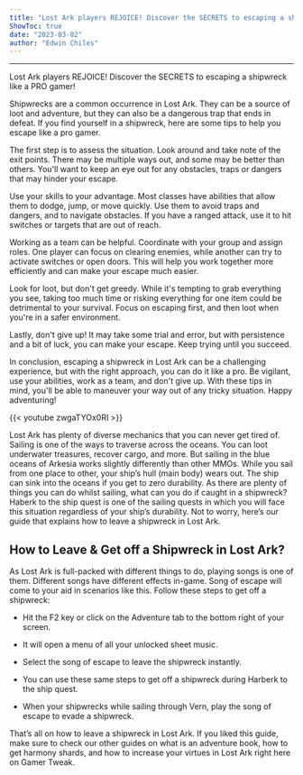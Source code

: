 ```yaml
---
title: "Lost Ark players REJOICE! Discover the SECRETS to escaping a shipwreck like a PRO gamer!"
ShowToc: true 
date: "2023-03-02"
author: "Edwin Chiles"
---
```

*****
Lost Ark players REJOICE! Discover the SECRETS to escaping a shipwreck like a PRO gamer!

Shipwrecks are a common occurrence in Lost Ark. They can be a source of loot and adventure, but they can also be a dangerous trap that ends in defeat. If you find yourself in a shipwreck, here are some tips to help you escape like a pro gamer.

The first step is to assess the situation. Look around and take note of the exit points. There may be multiple ways out, and some may be better than others. You'll want to keep an eye out for any obstacles, traps or dangers that may hinder your escape.

Use your skills to your advantage. Most classes have abilities that allow them to dodge, jump, or move quickly. Use them to avoid traps and dangers, and to navigate obstacles. If you have a ranged attack, use it to hit switches or targets that are out of reach.

Working as a team can be helpful. Coordinate with your group and assign roles. One player can focus on clearing enemies, while another can try to activate switches or open doors. This will help you work together more efficiently and can make your escape much easier.

Look for loot, but don't get greedy. While it's tempting to grab everything you see, taking too much time or risking everything for one item could be detrimental to your survival. Focus on escaping first, and then loot when you're in a safer environment.

Lastly, don't give up! It may take some trial and error, but with persistence and a bit of luck, you can make your escape. Keep trying until you succeed.

In conclusion, escaping a shipwreck in Lost Ark can be a challenging experience, but with the right approach, you can do it like a pro. Be vigilant, use your abilities, work as a team, and don't give up. With these tips in mind, you'll be able to maneuver your way out of any tricky situation. Happy adventuring!

{{< youtube zwgaTYOx0RI >}} 



Lost Ark has plenty of diverse mechanics that you can never get tired of. Sailing is one of the ways to traverse across the oceans. You can loot underwater treasures, recover cargo, and more. But sailing in the blue oceans of Arkesia works slightly differently than other MMOs. While you sail from one place to other, your ship’s hull (main body) wears out. The ship can sink into the oceans if you get to zero durability. As there are plenty of things you can do whilst sailing, what can you do if caught in a shipwreck? Haberk to the ship quest is one of the sailing quests in which you will face this situation regardless of your ship’s durability. Not to worry, here’s our guide that explains how to leave a shipwreck in Lost Ark.
 
## How to Leave & Get off a Shipwreck in Lost Ark?
 
As Lost Ark is full-packed with different things to do, playing songs is one of them. Different songs have different effects in-game. Song of escape will come to your aid in scenarios like this. Follow these steps to get off a shipwreck:
 
- Hit the F2 key or click on the Adventure tab to the bottom right of your screen.
 - It will open a menu of all your unlocked sheet music.
 - Select the song of escape to leave the shipwreck instantly.

 
- You can use these same steps to get off a shipwreck during Harberk to the ship quest.
 - When your shipwrecks while sailing through Vern, play the song of escape to evade a shipwreck.

 
That’s all on how to leave a shipwreck in Lost Ark. If you liked this guide, make sure to check our other guides on what is an adventure book, how to get harmony shards, and how to increase your virtues in Lost Ark right here on Gamer Tweak.



